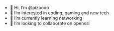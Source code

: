 - 👋 Hi, I’m @pizoooo
- 👀 I’m interested in coding, gaming and new tech
- 🌱 I’m currently learning networking
- 💞️ I’m looking to collaborate on openssl

<!---
pizoooo/pizoooo is a ✨ special ✨ repository because its `README.md` (this file) appears on your GitHub profile.
You can click the Preview link to take a look at your changes.
--->
